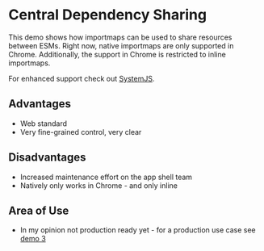 # Central Dependency Sharing

This demo shows how importmaps can be used to share resources between ESMs. Right now, native importmaps are only supported in Chrome. Additionally, the support in Chrome is restricted to inline importmaps.

For enhanced support check out [SystemJS](https://github.com/systemjs/systemjs).

## Advantages

* Web standard
* Very fine-grained control, very clear

## Disadvantages

* Increased maintenance effort on the app shell team
* Natively only works in Chrome - and only inline

## Area of Use

* In my opinion not production ready yet - for a production use case see [demo 3](../demo-03/README.md)
